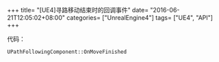 +++
title= "[UE4]寻路移动结束时的回调事件"
date= "2016-06-21T12:05:02+08:00"
categories= ["UnrealEngine4"]
tags= ["UE4", "API"]
+++

代码：

    UPathFollowingComponent::OnMoveFinished